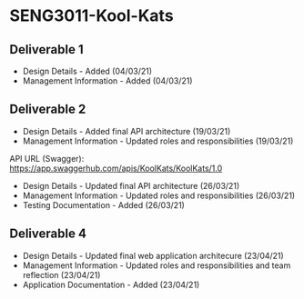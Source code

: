 # SENG3011-Kool-Kats
## Deliverable 1
* Design Details - Added (04/03/21)
* Management Information - Added (04/03/21)


## Deliverable 2
* Design Details - Added final API architecture (19/03/21)
* Management Information - Updated roles and responsibilities (19/03/21)

API URL (Swagger): https://app.swaggerhub.com/apis/KoolKats/KoolKats/1.0

* Design Details - Updated final API architecture (26/03/21)
* Management Information - Updated roles and responsibilities (26/03/21)
* Testing Documentation - Added (26/03/21)

## Deliverable 4
* Design Details - Updated final web application architecure (23/04/21)
* Management Information - Updated roles and responsibilities and team reflection (23/04/21)
* Application Documentation - Added (23/04/21)
